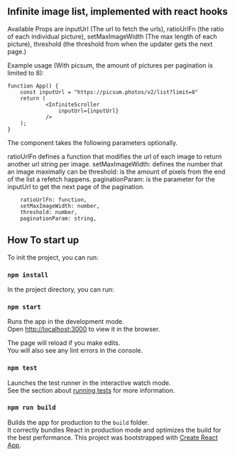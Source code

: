 
## Infinite image list, implemented with react hooks

Available Props are inputUrl (The url to fetch the urls), 
ratioUrlFn (the ratio of each individual picture), 
setMaxImageWidth (The max length of each picture), 
threshold (the threshold from when the updater gets the next page.)

Example usage (With picsum, the amount of pictures per pagination is limited to 8): 
```
function App() {
    const inputUrl = "https://picsum.photos/v2/list?limit=8"
    return (
            <InfiniteScroller
                inputUrl={inputUrl}
            />
    );
}
```
The component takes the following parameters optionally. 

ratioUrlFn defines a function that modifies the url of each image to return another url string per image.
setMaxImageWidth: defines the number that an image maximally can be
threshold: is the amount of pixels from the end of the list a refetch happens. 
paginationParam: is the parameter for the inputUrl to get the next page of the pagination.  
```
    ratioUrlFn: function,
    setMaxImageWidth: number,
    threshold: number,
    paginationParam: string,
```





 







## How To start up
To init the project, you can run: 

### `npm install`

In the project directory, you can run:

### `npm start`

Runs the app in the development mode.<br>
Open [http://localhost:3000](http://localhost:3000) to view it in the browser.

The page will reload if you make edits.<br>
You will also see any lint errors in the console.

### `npm test`

Launches the test runner in the interactive watch mode.<br>
See the section about [running tests](https://facebook.github.io/create-react-app/docs/running-tests) for more information.

### `npm run build`

Builds the app for production to the `build` folder.<br>
It correctly bundles React in production mode and optimizes the build for the best performance.
This project was bootstrapped with [Create React App](https://github.com/facebook/create-react-app).
